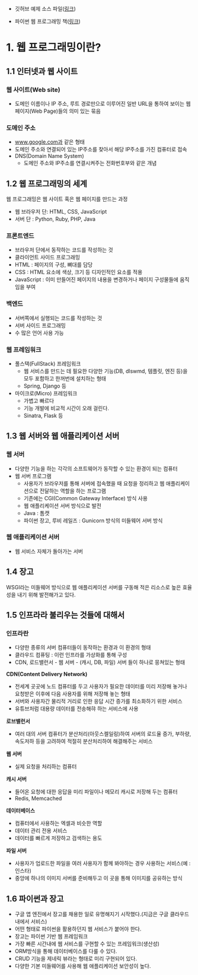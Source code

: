 - 깃허브 예제 소스 파일([링크](https://github.com/Baepeu/python_web_programming_django3))

- 파이썬 웹 프로그래밍 책([링크](http://www.yes24.com/Product/Goods/69758579?OzSrank=1))



# 1. 웹 프로그래밍이란?

## 1.1 인터넷과 웹 사이트

### **웹 사이트(Web site)**

- 도메인 이름이나 IP 주소, 루트 경로만으로 이루어진 일반 URL을 통하여 보이는 웹 페이지(Web Page)들의 의미 있는 묶음

### 도메인 주소

- www.google.com과 같은 형태
- 도메인 주소와 연결되어 있는 IP주소를 찾아서 해당 IP주소를 가진 컴퓨터로 접속
- DNS(Domain Name System)
  - 도메인 주소와 IP주소를 연결시켜주는 전화번호부와 같은 개념

## 1.2 웹 프로그래밍의 세계

웹 프로그래밍은 웹 사이트 혹은 웹 페이지를 만드는 과정

- 웹 브라우저 단: HTML, CSS, JavaScript
- 서버 단 : Python, Ruby, PHP, Java

### 프론트엔드

- 브라우저 단에서 동작하는 코드를 작성하는 것
- 클라이언트 사이드 프로그래밍
- HTML : 페이지의 구성, 뼈대를 담당
- CSS : HTML 요소에 색상, 크기 등 디자인적인 요소를 적용
- JavaScript : 이미 만들어진 페이지의 내용을 변경하거나 페이지 구성물들에 움직임을 부여

### 백엔드

- 서버쪽에서 실행되는 코드를 작성하는 것
- 서버 사이드 프로그래밍
- 수 많은 언어 사용 가능

### 웹 프레임워크

- 풀스택(FullStack) 프레임워크
  - 웹 서비스를 만드는 데 필요한 다양한 기능(DB, dlswmd, 템플릿, 엔진 등)을 모두 포함하고 한꺼번에 설치하는 형태
  - Spring, Django 등
- 마이크로(Micro) 프레임워크
  - 가볍고 빠르다
  - 기능 개발에 비교적 시간이 오래 걸린다.
  - Sinatra, Flask 등

## 1.3 웹 서버와 웹 애플리케이션 서버

### 웹 서버

- 다양한 기능을 하는 각각의 소프트웨어가 동작할 수 있는 환경이 되는 컴퓨터
- 웹 서버 프로그램
  - 사용자가 브라우저를 통해 서버에 접속했을 때 요청을 정리하고 웹 애플리케이션으로 전달하는 역할을 하는 프로그램
  - 기존에는 CGI(Common Gateway Interface) 방식 사용
  - 웹 애플리케이션 서버 방식으로 발전
  - Java : 톰캣
  - 파이썬 장고, 루비 레일즈 : Gunicorn 방식의 미들웨어 서버 방식

### 웹 애플리케이션 서버

- 웹 서비스 자체가 돌아가는 서버

## 1.4 장고

WSGI라는 미들웨어 방식으로 웹 애플리케이션 서버를 구동해 적은 리소스로 높은 효율성을 내기 위해 발전해가고 있다.

## 1.5 인프라라 불리우는 것들에 대해서

### 인프라란

- 다양한 종류의 서버 컴퓨터들이 동작하는 환경과 이 환경의 형태
- 클라우드 컴퓨팅 : 이런 인프라를 가상화를 통해 구성
- CDN, 로드밸런서 - 웹 서버 - (캐시, DB, 파일) 서버 들이 하나로 뭉쳐있는 형태

**CDN(Content Delivery Network)**

- 전세계 곳곳에 노드 컴퓨터를 두고 사용자가 필요한 데이터를 미리 저장해 놓거나 요청받은 이후에 다음 사용자를 위해 저장해 놓는 형태
- 서버와 사용자간 물리적 거리로 인한 응답 시간 증가를 최소화하기 위한 서비스
- 유튜브처럼 대용량 데이터를 전송해햐 하는 서비스에 사용

**로브밸런서**

- 여러 대의 서버 컴퓨터가 분산처리(아웃스켈일링)하여 서버의 로드율 증가, 부하량, 속도저하 등을 고려하여 적절히 분산처리하여 해결해주는 서비스

**웹 서버**

- 실제 요청을 처리하는 컴퓨터

**캐시 서버**

- 들어온 요청에 대한 응답을 미리 파일이나 메모리 캐시로 저장해 두는 컴퓨터
- Redis, Memcached

**데이터베이스**

- 컴퓨터에서 사용하는 엑셀과 비슷한 역할
- 데이터 관리 전용 서비스
- 데이터를 빠르게 저장하고 검색하는 용도

**파일 서버**

- 사용자가 업로드한 파일을 여러 사용자가 함께 봐야하는 경우 사용하는 서비스(예 : 인스타)
- 중앙에 하나의 이미지 서버를 준비해두고 이 곳을 통해 이미지를 공유하는 방식

## 1.6 파이썬과 장고

- 구글 앱 엔진에서 장고를 채용한 일로 유명해지기 시작했다.(지금은 구글 클라우드 내에서 서비스)
- 어떤 형태로 파이썬을 활용하던지 웹 서비스가 붙어야 한다.
- 장고는 파이썬 기반 웹 프레임워크
- 가장 빠른 시간내에 웹 서비스를 구현할 수 있는 프레임워크(생산성)
- ORM방식을 통해 데이터베이스를 다룰 수 있다.
- CRUD 기능을 제네릭 뷰라는 형태로 미리 구현되어 있다.
- 다양한 기본 미들웨어를 사용해 웹 애플리케이션 보안성이 높다.
